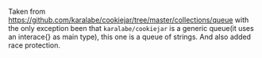 Taken from https://github.com/karalabe/cookiejar/tree/master/collections/queue 
with the only exception been that `karalabe/cookiejar` is a generic queue(it uses an interace{} as main type), this one is a queue of strings. And also added race protection.
